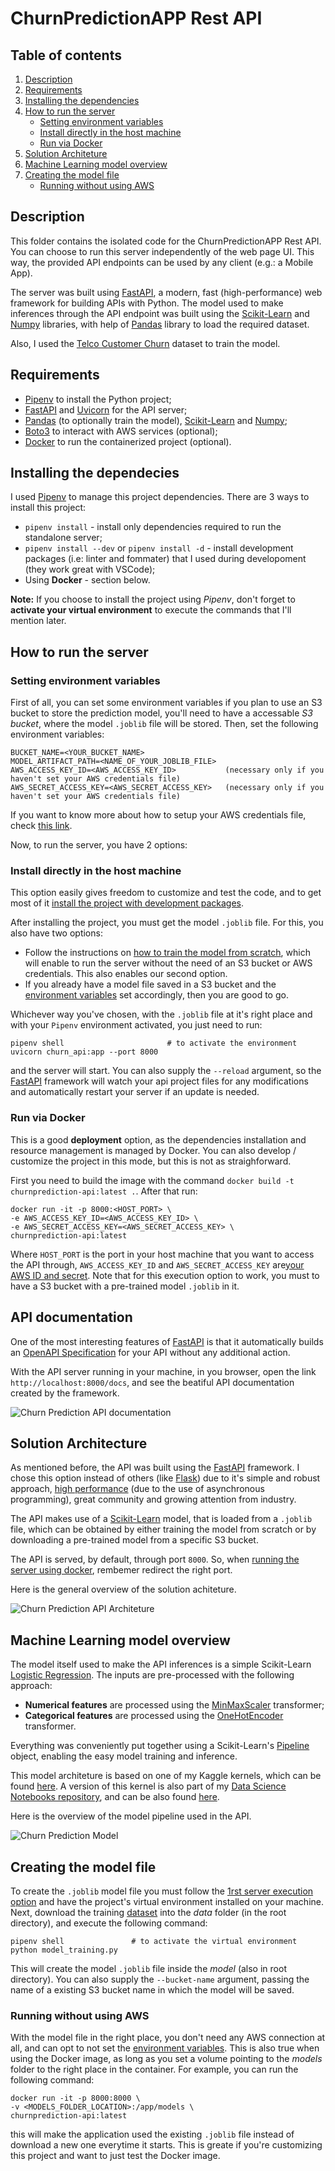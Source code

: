 # ChurnPredictionAPP Rest API

## Table of contents

1. [Description](#description)
2. [Requirements](#requirements)
3. [Installing the dependencies](#installing-the-dependecies)
4. [How to run the server](#how-to-run-the-server)
   - [Setting environment variables](#setting-environment-variables)
   - [Install directly in the host machine](#install-directly-in-the-host-machine)
   - [Run via Docker](#run-via-docker)
5. [Solution Architeture](#solution-architecture)
6. [Machine Learning model overview](#machine-learning-model-overview)
7. [Creating the model file](#creating-the-model-file)
   - [Running without using AWS](#running-without-using-aws)

## Description

This folder contains the isolated code for the ChurnPredictionAPP Rest API. You can choose to run this server independently of the web page UI. This way, the provided API endpoints can be used by any client (e.g.: a Mobile App).

The server was built using [FastAPI][fastapi], a modern, fast (high-performance) web framework for building APIs with Python. The model used to make inferences through the API endpoint was built using the [Scikit-Learn][sklearn] and [Numpy][numpy] libraries, with help of [Pandas][pandas] library to load the required dataset.

Also, I used the [Telco Customer Churn][dataset] dataset to train the model.

## Requirements

- [Pipenv][pipenv] to install the Python project;
- [FastAPI][fastapi] and [Uvicorn][uvicorn] for the API server;
- [Pandas][pandas] (to optionally train the model), [Scikit-Learn][sklearn] and [Numpy][numpy];
- [Boto3][boto3] to interact with AWS services (optional);
- [Docker][docker] to run the containerized project (optional).

## Installing the dependecies

I used [Pipenv][pipenv] to manage this project dependencies. There are 3 ways to install this project:

- `pipenv install` - install only dependencies required to run the standalone server;
- `pipenv install --dev` or `pipenv install -d` - install development packages (i.e: linter and fommater) that I used during developoment (they work great with VSCode);
- Using **Docker** - section below.

**Note:** If you choose to install the project using _Pipenv_, don't forget to **activate your virtual environment** to execute the commands that I'll mention later.

## How to run the server

### Setting environment variables

First of all, you can set some environment variables if you plan to use an S3 bucket to store the prediction model, you'll need to have a accessable _S3 bucket_, where the model `.joblib` file will be stored. Then, set the following environment variables:

```
BUCKET_NAME=<YOUR_BUCKET_NAME>
MODEL_ARTIFACT_PATH=<NAME_OF_YOUR_JOBLIB_FILE>
AWS_ACCESS_KEY_ID=<AWS_ACCESS_KEY_ID>           (necessary only if you haven't set your AWS credentials file)
AWS_SECRET_ACCESS_KEY=<AWS_SECRET_ACCESS_KEY>   (necessary only if you haven't set your AWS credentials file)
```

If you want to know more about how to setup your AWS credentials file, check [this link][aws_credentials].

Now, to run the server, you have 2 options:

### Install directly in the host machine

This option easily gives freedom to customize and test the code, and to get most of it [install the project with development packages](#how-to-run-the-server).

After installing the project, you must get the model `.joblib` file. For this, you also have two options:

- Follow the instructions on [how to train the model from scratch](#creating-the-model-file), which will enable to run the server without the need of an S3 bucket or AWS credentials. This also enables our second option.
- If you already have a model file saved in a S3 bucket and the [environment variables](#setting-environment-variables) set accordingly, then you are good to go.

Whichever way you've chosen, with the `.joblib` file at it's right place and with your `Pipenv` environment activated, you just need to run:
```
pipenv shell                       # to activate the environment
uvicorn churn_api:app --port 8000
```
and the server will start. You can also supply the `--reload` argument, so the [FastAPI][fastapi] framework will watch your api project files for any modifications and automatically restart your server if an update is needed.

### Run via Docker

This is a good **deployment** option, as the dependencies installation and resource management is managed by Docker. You can also develop / customize the project in this mode, but this is not as straighforward.

First you need to build the image with the command `docker build -t churnprediction-api:latest .`. After that run:
```
docker run -it -p 8000:<HOST_PORT> \
-e AWS_ACCESS_KEY_ID=<AWS_ACCESS_KEY_ID> \
-e AWS_SECRET_ACCESS_KEY=<AWS_SECRET_ACCESS_KEY> \
churnprediction-api:latest
```
Where `HOST_PORT` is the port in your host machine that you want to access the API through, `AWS_ACCESS_KEY_ID` and `AWS_SECRET_ACCESS_KEY` are[your AWS ID and secret][aws_credentials]. Note that for this execution option to work, you must to have a S3 bucket with a pre-trained model `.joblib` in it.

## API documentation

One of the most interesting features of [FastAPI][fastapi] is that it automatically builds an [OpenAPI Specification][openapi] for your API without any additional action.

With the API server running in your machine, in you browser, open the link `http://localhost:8000/docs`, and see the beatiful API documentation created by the framework.

![Churn Prediction API documentation][churn-prediction-api-docs]

## Solution Architecture

As mentioned before, the API was built using the [FastAPI][fastapi] framework. I chose this option instead of others (like [Flask][flask]) due to it's simple and robust approach, [high performance][fastapi-performance] (due to the use of asynchronous programming), great community and growing attention from industry.

The API makes use of a [Scikit-Learn][sklearn] model, that is loaded from a `.joblib` file, which can be obtained by either training the model from scratch or by downloading a pre-trained model from a specific S3 bucket.

The API is served, by default, through port `8000`. So, when [running the server using docker](#run-via-docker), rembemer redirect the right port.

Here is the general overview of the solution achiteture.

![Churn Prediction API Architeture][churn-prediction-api-architeture]

## Machine Learning model overview

The model itself used to make the API inferences is a simple Scikit-Learn [Logistic Regression][sklearn-logreg]. The inputs are pre-processed with the following approach:

- **Numerical features** are processed using the [MinMaxScaler][sklearn-minmax] transformer;
- **Categorical features** are processed using the [OneHotEncoder][sklearn-ohe] transformer.

Everything was conveniently put together using a Scikit-Learn's [Pipeline][sklearn-pipeline] object, enabling the easy model training and inference.

This model architeture is based on one of my Kaggle kernels, which can be found [here][kaggle-kernel]. A version of this kernel is also part of my [Data Science Notebooks repository][dsnotebooks], and can be also found [here][churnprediction-notebook].

Here is the overview of the model pipeline used in the API.

![Churn Prediction Model][churnprediction-model]

## Creating the model file

To create the `.joblib` model file you must follow the [1rst server execution option](#installing-the-dependecies) and have the project's virtual environment installed on your machine. Next, download the training [dataset][dataset] into the _data_ folder (in the root directory), and execute the following command:
```
pipenv shell               # to activate the virtual environment
python model_training.py
```

This will create the model `.joblib` file inside the _model_ (also in root directory). You can also supply the `--bucket-name` argument, passing the name of a existing S3 bucket name in which the model will be saved.

### Running without using AWS

With the model file in the right place, you don't need any AWS connection at all, and can opt to not set the [environment variables](#setting-environment-variables). This is also true when using the Docker image, as long as you set a volume pointing to the _models_ folder to the right place in the container. For example, you can run the following command:

```
docker run -it -p 8000:8000 \
-v <MODELS_FOLDER_LOCATION>:/app/models \
churnprediction-api:latest
```

this will make the application used the existing `.joblib` file instead of download a new one everytime it starts. This is greate if you're customizing this project and want to just test the Docker image.

<!-- Link Definitions -->

[churn-prediction-api-docs]: https://raw.githubusercontent.com/TheCamilovisk/ChurnPredictionApp/main/imgs/openapi-page.png
[churn-prediction-api-architeture]: https://raw.githubusercontent.com/TheCamilovisk/ChurnPredictionApp/main/imgs/churn-prediction-api-arch.png
[fastapi]: https://fastapi.tiangolo.com/
[pipenv]: https://pipenv.pypa.io/en/latest/
[uvicorn]: https://www.uvicorn.org/
[pandas]: https://pandas.pydata.org/
[sklearn]: https://scikit-learn.org/stable/
[numpy]: https://numpy.org/
[boto3]: https://boto3.amazonaws.com/v1/documentation/api/latest/index.html
[docker]: https://www.docker.com/
[dataset]: https://www.kaggle.com/datasets/blastchar/telco-customer-churn
[aws_credentials]: https://docs.aws.amazon.com/cli/latest/userguide/cli-configure-files.html
[openapi]: https://swagger.io/specification/
[flask]: https://flask.palletsprojects.com/en/2.2.x/
[fastapi-performance]: https://fastapi.tiangolo.com/#performance
[sklearn-logreg]: https://scikit-learn.org/stable/modules/generated/sklearn.linear_model.LogisticRegression.html
[sklearn-minmax]: https://scikit-learn.org/stable/modules/generated/sklearn.preprocessing.MinMaxScaler.html
[sklearn-ohe]: https://scikit-learn.org/stable/modules/generated/sklearn.preprocessing.OneHotEncoder.html
[sklearn-pipeline]: https://scikit-learn.org/stable/modules/compose.html
[kaggle-kernel]: https://www.kaggle.com/code/thecamilovisk/simple-end-to-end-project
[dsnotebooks]: https://github.com/TheCamilovisk/DSNotebooks
[churnprediction-notebook]: https://github.com/TheCamilovisk/DSNotebooks/tree/main/ChurnPrediction
[churnprediction-model]: https://raw.githubusercontent.com/TheCamilovisk/ChurnPredictionApp/main/imgs/churn-prediction-model.png

